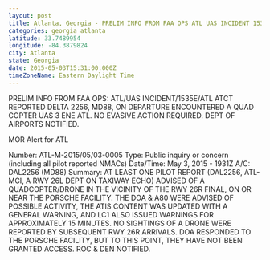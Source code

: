 ```yaml
---
layout: post
title: Atlanta, Georgia - PRELIM INFO FROM FAA OPS ATL UAS INCIDENT 1535E ATL ATCT REPORTED DELTA 2256 MD88
categories: georgia atlanta
latitude: 33.7489954
longitude: -84.3879824
city: Atlanta
state: Georgia
date: 2015-05-03T15:31:00.000Z
timeZoneName: Eastern Daylight Time
---
```


PRELIM INFO FROM FAA OPS: ATL/UAS INCIDENT/1535E/ATL ATCT REPORTED DELTA 2256, MD88, ON DEPARTURE ENCOUNTERED A QUAD COPTER UAS 3 ENE ATL. NO EVASIVE ACTION REQUIRED. DEPT OF AIRPORTS NOTIFIED.

MOR Alert for ATL

Number: ATL-M-2015/05/03-0005
Type: Public inquiry or concern (including all pilot reported NMACs)
Date/Time: May 3, 2015 - 1931Z
A/C: DAL2256 (MD88)
Summary: AT LEAST ONE PILOT REPORT (DAL2256, ATL-MCI, A RWY 26L DEPT ON TAXIWAY ECHO) ADVISED OF A QUADCOPTER/DRONE IN THE VICINITY OF THE RWY 26R FINAL, ON OR NEAR THE PORSCHE FACILITY. THE DOA & A80 WERE ADVISED OF POSSIBLE ACTIVITY, THE ATIS CONTENT WAS UPDATED WITH A GENERAL WARNING, AND LC1 ALSO ISSUED WARNINGS FOR APPROXIMATELY 15 MINUTES. NO SIGHTINGS OF A DRONE WERE REPORTED BY SUBSEQUENT RWY 26R ARRIVALS. DOA RESPONDED TO THE PORSCHE FACILITY, BUT TO THIS POINT, THEY HAVE NOT BEEN GRANTED ACCESS. ROC & DEN NOTIFIED.